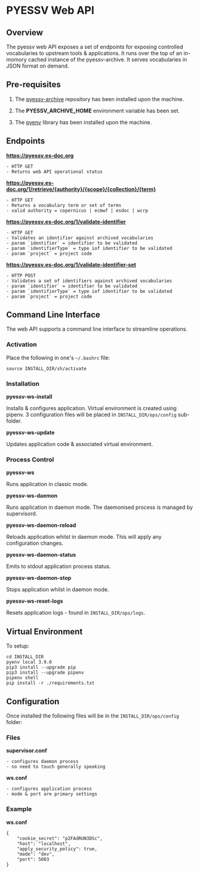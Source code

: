 # PYESSV Web API

## Overview

The pyessv web API exposes a set of endpoints for exposing controlled vocabularies to upstream tools & applications.  It runs over the top of an in-momory cached instance of the pyessv-archive.  It serves vocabularies in JSON format on demand.

## Pre-requisites

1.  The [pyessv-archive](https://github.com/ES-DOC/pyessv-archive) repository has been installed upon the machine.

2.  The **PYESSV_ARCHIVE_HOME** environment variable has been set.

3.  The [pyenv](https://github.com/pyenv/pyenv) library has been installed upon the machine.  

## Endpoints

**https://pyessv.es-doc.org**

    - HTTP GET
    - Returns web API operational status

**https://pyessv.es-doc.org/1/retrieve/{authority}/{scope}/{collection}/{term}**

    - HTTP GET
    - Returns a vocabulary term or set of terms
    - valid authority = copernicus | ecmwf | esdoc | wcrp

**https://pyessv.es-doc.org/1/validate-identifier**

    - HTTP GET
    - Validates an identifier against archived vocabularies
    - param `identifier` = identifier to be validated
    - param `identifierType` = type iof identifier to be validated
    - param `project` = project code

**https://pyessv.es-doc.org/1/validate-identifier-set**

    - HTTP POST
    - Validates a set of identifiers against archived vocabularies
    - param `identifier` = identifier to be validated
    - param `identifierType` = type iof identifier to be validated
    - param `project` = project code

## Command Line Interface

The web API supports a command line interface to streamline operations.

### Activation

Place the following in one's `~/.bashrc` file:

```
source INSTALL_DIR/sh/activate
```

### Installation

**pyessv-ws-install**

Installs & configures application.  Virtual environment is created using pipenv.  3 configuration files will be placed in `INSTALL_DIR/ops/config` sub-folder.

**pyessv-ws-update**

Updates application code & associated virtual environment. 

### Process Control

**pyessv-ws**

Runs application in classic mode.

**pyessv-ws-daemon**

Runs application in daemon mode.  The daemonised process is managed by supervisord.

**pyessv-ws-daemon-reload**

Reloads application whilst in daemon mode.  This will apply any configuration changes.

**pyessv-ws-daemon-status**

Emits to stdout application process status.

**pyessv-ws-daemon-stop**

Stops application whilst in daemon mode. 

**pyessv-ws-reset-logs**

Resets application logs - found in `INSTALL_DIR/ops/logs`. 

## Virtual Environment

To setup: 

```
cd INSTALL_DIR
pyenv local 3.9.0
pip3 install --upgrade pip
pip3 install --upgrade pipenv
pipenv shell
pip install -r ./requirements.txt
```

## Configuration

Once installed the following files will be in the `INSTALL_DIR/ops/config` folder:

### Files

**supervisor.conf** 

    - configures daemon process
    - no need to touch generally speaking

**ws.conf** 

    - configures application process
    - mode & port are primary settings

### Example

**ws.conf** 

```
{
    "cookie_secret": "p2FAdRUN3DSc",
    "host": "localhost",
    "apply_security_policy": true,
    "mode": "dev",
    "port": 5003
}
```
